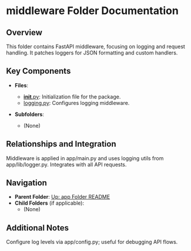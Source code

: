 # middleware Folder Documentation

## Overview
This folder contains FastAPI middleware, focusing on logging and request handling. It patches loggers for JSON formatting and custom handlers.

## Key Components
- **Files**:
  - [__init__.py](__init__.py): Initialization file for the package.
  - [logging.py](logging.py): Configures logging middleware.

- **Subfolders**:
  - (None)

## Relationships and Integration
Middleware is applied in app/main.py and uses logging utils from app/lib/logger.py. Integrates with all API requests.

## Navigation
- **Parent Folder**: [Up: app Folder README](../README.md)
- **Child Folders** (if applicable): 
  - (None)

## Additional Notes
Configure log levels via app/config.py; useful for debugging API flows.
